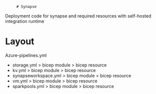          # Synapse
Deployment code for synapse and required resources with self-hosted integration runtime


# Layout
Azure-pipelines.yml
  - storage.yml > bicep module > bicep resource
  - kv.yml  > bicep module > bicep resource
  - synapseworkspace.yml  > bicep module > bicep resource
  - vm.yml  > bicep module > bicep resource
  - sparkpools.yml  > bicep module > bicep resource

 
